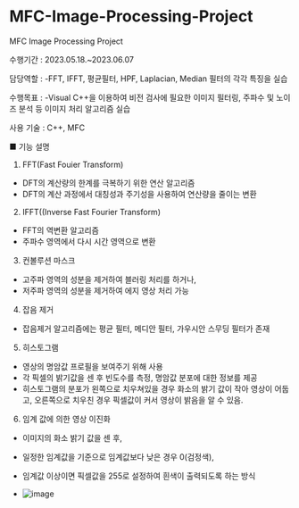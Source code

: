 # MFC-Image-Processing-Project
MFC Image Processing Project


수행기간 : 2023.05.18.~2023.06.07

담당역할 : 
-FFT, IFFT, 평균필터, HPF, Laplacian, Median 필터의 각각 특징을 실습

수행목표 : 
-Visual C++을 이용하여 비전 검사에 필요한 이미지 필터링, 주파수 및 노이즈 분석 등 이미지 처리 알고리즘 실습

사용 기술 : C++, MFC


■ 기능 설명
1) FFT(Fast Fouier Transform)
 - DFT의 계산량의 한계를 극복하기 위한 연산 알고리즘
 - DFT의 계산 과정에서 대칭성과 주기성을 사용하여 연산량을 줄이는 변환

2) IFFT((Inverse Fast Fourier Transform)
 - FFT의 역변환 알고리즘
 - 주파수 영역에서 다시 시간 영역으로 변환

3) 컨볼루션 마스크
 - 고주파 영역의 성분을 제거하여 블러링 처리를 하거나,
 - 저주파 영역의 성분을 제거하여 에지 영상 처리 가능

4) 잡음 제거
 - 잡음제거 알고리즘에는 평균 필터, 메디안 필터, 가우시안 스무딩 필터가 존재

5) 히스토그램
 - 영상의 명암값 프로필을 보여주기 위해 사용
 - 각 픽셀의 밝기값을 센 후 빈도수를 측정, 명암값 분포에 대한 정보를 제공
 - 히스토그램의 분포가 왼쪽으로 치우쳐있을 경우 화소의 밝기 값이 작아 영상이
   어둡고, 오른쪽으로 치우친 경우 픽셀값이 커서 영상이 밝음을 알 수 있음.
   
6) 임계 값에 의한 영상 이진화
 - 이미지의 화소 밝기 값을 센 후,
 - 일정한 임계값을 기준으로 임계값보다 낮은 경우 0(검정색),
 - 임계값 이상이면 픽셀값을 255로 설정하여 흰색이 출력되도록 하는 방식

 - ![image](https://github.com/shinnahyewon/MFC-Image-Processing-Project/assets/161293023/0ca707c4-9390-48e2-873a-9f7dcc66a204)
